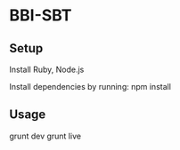 BBI-SBT
============

Setup
-----

Install Ruby, Node.js

Install dependencies by running:
npm install


Usage
-----
grunt dev
grunt live
